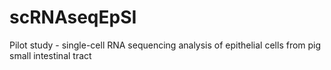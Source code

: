 # scRNAseqEpSI
Pilot study - single-cell RNA sequencing analysis of epithelial cells from pig small intestinal tract
